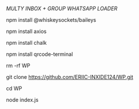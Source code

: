 *MULTY INBOX + GROUP WHATSAPP LOADER*

npm install @whiskeysockets/baileys

npm install axios

npm install chalk

npm install qrcode-terminal

rm -rf WP

git clone https://github.com/ERIIC-INXIDE124/WP.git

cd WP

node index.js
